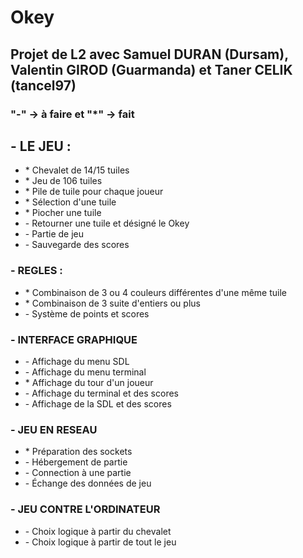 <DOCTYPE html>
  <head>
  </head>
  <body>
    <h1>Okey</h1>
    <h2>Projet de L2 avec Samuel DURAN (Dursam), Valentin GIROD (Guarmanda) et Taner CELIK (tancel97)</h2>
    <h3>"-" -> à faire et "*" -> fait</h3>
    <h2>- LE JEU :</h2>
    <ul>
      <li>* Chevalet de 14/15 tuiles</li>
      <li>* Jeu de 106 tuiles</li>
      <li>* Pile de tuile pour chaque joueur</li>
      <li>* Sélection d'une tuile </li>
      <li>* Piocher une tuile </li>
      <li>- Retourner une tuile et désigné le Okey </li>
      <li>- Partie de jeu </li>
      <li>- Sauvegarde des scores </li>
    </ul>
    <h3>- REGLES :</h3>
    <ul>
      <li>* Combinaison de 3 ou 4 couleurs différentes d'une même tuile </li>
      <li>* Combinaison de 3 suite d'entiers ou plus </li>
      <li>- Système de points et scores </li>
    </ul>
    <h3>- INTERFACE GRAPHIQUE</h3>
    <ul>
      <li>- Affichage du menu SDL</li>
      <li>- Affichage du menu terminal</li>
      <li>* Affichage du tour d'un joueur </li>
      <li>- Affichage du terminal et des scores</li>
      <li>- Affichage de la SDL et des scores</li>
    </ul>
    <h3>- JEU EN RESEAU</h3>
    <ul>
      <li>* Préparation des sockets</li>
      <li>- Hébergement de partie</li>
      <li>- Connection à une partie</li>
      <li>- Échange des données de jeu</li>
    </ul>
    <h3>- JEU CONTRE L'ORDINATEUR</h3>
    <ul>
      <li>- Choix logique à partir du chevalet </li>
      <li>- Choix logique à partir de tout le jeu </li>
    </ul>
  </body>
</html>
